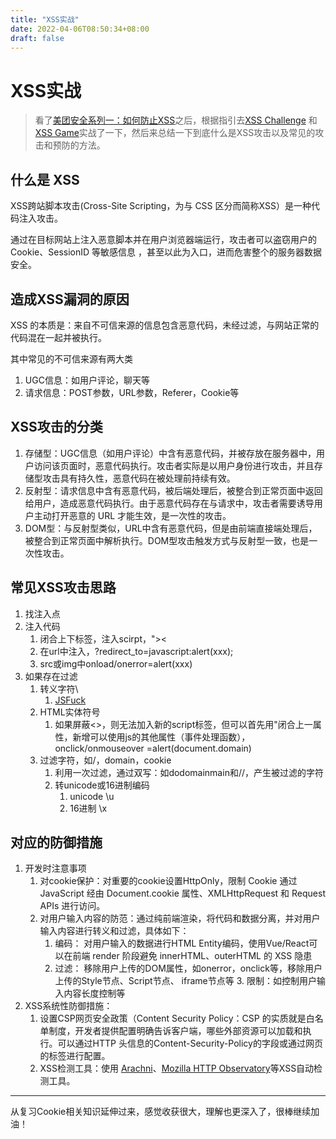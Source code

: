 ```yaml
---
title: "XSS实战"
date: 2022-04-06T08:50:34+08:00
draft: false
---
```


# XSS实战

> 看了[美团安全系列一：如何防止XSS](https://segmentfault.com/a/1190000016551188?utm_source=sf-similar-article)之后，根据指引去[XSS Challenge](https://xss-quiz.int21h.jp/ranking.php) 和 [XSS Game](https://xss.pwnfunction.com/)实战了一下，然后来总结一下到底什么是XSS攻击以及常见的攻击和预防的方法。

## 什么是 XSS
XSS跨站脚本攻击(Cross-Site Scripting，为与 CSS 区分而简称XSS）是一种代码注入攻击。

通过在目标网站上注入恶意脚本并在用户浏览器端运行，攻击者可以盗窃用户的Cookie、SessionID 等敏感信息 ，甚至以此为入口，进而危害整个的服务器数据安全。

## 造成XSS漏洞的原因
XSS 的本质是：来自不可信来源的信息包含恶意代码，未经过滤，与网站正常的代码混在一起并被执行。

其中常见的不可信来源有两大类
1. UGC信息：如用户评论，聊天等
2. 请求信息：POST参数，URL参数，Referer，Cookie等

## XSS攻击的分类
1. 存储型：UGC信息（如用户评论）中含有恶意代码，并被存放在服务器中，用户访问该页面时，恶意代码执行。攻击者实际是以用户身份进行攻击，并且存储型攻击具有持久性，恶意代码在被处理前持续有效。
2. 反射型：请求信息中含有恶意代码，被后端处理后，被整合到正常页面中返回给用户，造成恶意代码执行。由于恶意代码存在与请求中，攻击者需要诱导用户主动打开恶意的 URL 才能生效，是一次性的攻击。
3. DOM型：与反射型类似，URL中含有恶意代码，但是由前端直接端处理后，被整合到正常页面中解析执行。DOM型攻击触发方式与反射型一致，也是一次性攻击。

## 常见XSS攻击思路
1. 找注入点
2. 注入代码
    1. 闭合上下标签，注入scirpt，"><script></script><
    2. 在url中注入，?redirect_to=javascript:alert(xxx);
    3. src或img中onload/onerror=alert(xxx)
3. 如果存在过滤
    1. 转义字符\
       1. [JSFuck](https://github.com/aemkei/jsfuck)
    2. HTML实体符号
        1. 如果屏蔽<>，则无法加入新的script标签，但可以首先用"闭合上一属性，新增可以使用js的其他属性（事件处理函数），onclick/onmouseover =alert(document.domain) 
    3. 过滤字符，如/，domain，cookie
        1. 利用一次过滤，通过双写：如dodomainmain和//，产生被过滤的字符
        2. 转unicode或16进制编码
           1. unicode \u
           2. 16进制 \x

## 对应的防御措施

1. 开发时注意事项
   1. 对cookie保护：对重要的cookie设置HttpOnly，限制 Cookie 通过 JavaScript 经由 Document.cookie 属性、XMLHttpRequest 和 Request APIs 进行访问。
   2. 对用户输入内容的防范：通过纯前端渲染，将代码和数据分离，并对用户输入内容进行转义和过滤，具体如下：
      1. 编码： 对用户输入的数据进行HTML Entity编码，使用Vue/React可以在前端 render 阶段避免 innerHTML、outerHTML 的 XSS 隐患
      2. 过滤： 移除用户上传的DOM属性，如onerror，onclick等，移除用户上传的Style节点、Script节点、 iframe节点等
			3. 限制：如控制用户输入内容长度控制等
2. XSS系统性防御措施：
   1. 设置CSP网页安全政策（Content Security Policy：CSP 的实质就是白名单制度，开发者提供配置明确告诉客户端，哪些外部资源可以加载和执行。可以通过HTTP 头信息的Content-Security-Policy的字段或通过网页的<meta>标签进行配置。
	 2. XSS检测工具：使用 [Arachni](https://github.com/Arachni/arachni)、[Mozilla HTTP Observatory](https://github.com/mozilla/http-observatory/)等XSS自动检测工具。

<hr>
从复习Cookie相关知识延伸过来，感觉收获很大，理解也更深入了，很棒继续加油！